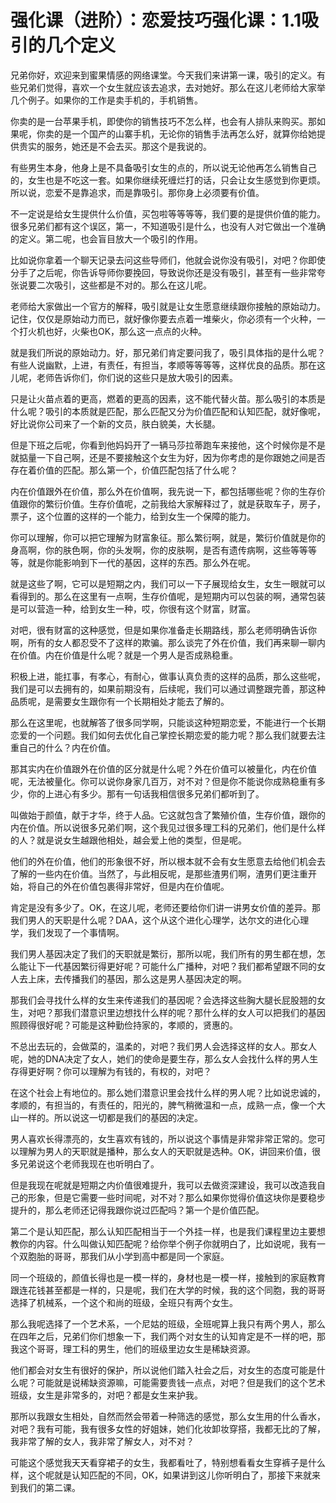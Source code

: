 # 强化课（进阶）：恋爱技巧强化课：1.1吸引的几个定义

兄弟你好，欢迎来到蜜果情感的网络课堂。今天我们来讲第一课，吸引的定义。有些兄弟们觉得，喜欢一个女生就应该去追求，去对她好。那么在这儿老师给大家举几个例子。如果你的工作是卖手机的，手机销售。

你卖的是一台苹果手机，即使你的销售技巧不怎么样，也会有人排队来购买。那如果呢，你卖的是一个国产的山寨手机，无论你的销售手法再怎么好，就算你给她提供贵实的服务，她还是不会去买。那这个是我说的。

有些男生本身，他身上是不具备吸引女生的点的，所以说无论他再怎么销售自己的，女生也是不吃这一套。如果你继续死缠烂打的话，只会让女生感觉到你更烦。所以说，恋爱不是靠追求，而是靠吸引。那你身上必须要有价值。

不一定说是给女生提供什么价值，买包啦等等等等，我们要的是提供价值的能力。很多兄弟们都有这个误区，第一，不知道吸引是什么，也没有人对它做出一个准确的定义。第二呢，也会盲目放大一个吸引的作用。

比如说你拿着一个聊天记录去问这些导师们，他就会说你没有吸引，对吧？你即使分手了之后呢，你告诉导师你要挽回，导致说你还是没有吸引，甚至有一些非常夸张说要二次吸引，这些都是不对的。那么在这儿呢。

老师给大家做出一个官方的解释，吸引就是让女生愿意继续跟你接触的原始动力。记住，仅仅是原始动力而已，就好像你要去点着一堆柴火，你必须有一个火种，一个打火机也好，火柴也OK，那么这一点点的火种。

就是我们所说的原始动力。好，那兄弟们肯定要问我了，吸引具体指的是什么呢？有些人说幽默，上进，有责任，有担当，孝顺等等等等，这样优良的品质。那在这儿呢，老师告诉你们，你们说的这些只是放大吸引的因素。

只是让火苗点着的更高，燃着的更高的因素，这不能代替火苗。那么吸引的本质是什么呢？吸引的本质就是匹配，那么匹配又分为价值匹配和认知匹配，就好像呢，好比说你公司来了一个新的文员，肤白貌美，大长腿。

但是下班之后呢，你看到他妈妈开了一辆马莎拉蒂跑车来接他，这个时候你是不是就掂量一下自己啊，还是不要接触这个女生为好，因为你考虑的是你跟她之间是否存在着价值的匹配。那么第一个，价值匹配包括了什么呢？

内在价值跟外在价值，那么外在价值啊，我先说一下，都包括哪些呢？你的生存价值跟你的繁衍价值。生存价值呢，之前我给大家解释过了，就是获取车子，房子，票子，这个位置的这样的一个能力，给到女生一个保障的能力。

你可以理解，你可以把它理解为财富象征。那么繁衍啊，就是，繁衍价值就是你的身高啊，你的肤色啊，你的头发啊，你的皮肤啊，是否有遗传病啊，这些等等等等，就是你能影响到下一代的基因，这样的东西。那么外在呢。

就是这些了啊，它可以是短期之内，我们可以一下子展现给女生，女生一眼就可以看得到的。那么在这里有一点啊，生存价值呢，是短期内可以包装的啊，通常包装是可以营造一种，给到女生一种，哎，你很有这个财富，财富。

对吧，很有财富的这种感觉，但是如果你准备走长期路线，那么老师明确告诉你啊，所有的女人都忍受不了这样的欺骗。那么谈完了外在价值，我们再来聊一聊内在价值。内在价值是什么呢？就是一个男人是否成熟稳重。

积极上进，能扛事，有孝心，有耐心，做事认真负责的这样的品质，那么这些呢，我们是可以去拥有的，如果前期没有，后续呢，我们可以通过调整跟完善，那这种品质呢，是需要女生跟你有一个长期相处才能去了解的。

那么在这里呢，也就解答了很多同学啊，只能谈这种短期恋爱，不能进行一个长期恋爱的一个问题。我们如何去优化自己掌控长期恋爱的能力呢？那么我们就要去注重自己的什么？内在价值。

那其实内在价值跟外在价值的区分就是什么呢？外在价值可以被量化，内在价值呢，无法被量化。你可以说你身家几百万，对不对？但是你不能说你成熟稳重有多少，你的上进心有多少。那有一句话我相信很多兄弟们都听到了。

叫做始于颜值，献于才华，终于人品。它这就包含了繁殖价值，生存价值，跟你的内在价值。所以说很多兄弟们啊，这个我见过很多理工科的兄弟们，他们是什么样的人？就是说女生越跟他相处，越会爱上他的类型，但是呢。

他们的外在价值，他们的形象很不好，所以根本就不会有女生愿意去给他们机会去了解的一些内在价值。当然了，与此相反呢，是那些渣男们啊，渣男们更注重开始，将自己的外在价值包裹得非常好，但是内在价值呢。

肯定是没有多少了。OK，在这儿呢，老师还要给你们讲一讲男女价值的差异。那我们男人的天职是什么呢？DAA，这个从这个进化心理学，达尔文的进化心理学，我们发现了一个事情啊。

我们男人基因决定了我们的天职就是繁衍，那所以呢，我们所有的男生都在想，怎么能让下一代基因繁衍得更好呢？可能什么广播种，对吧？我们都希望跟不同的女人去上床，去传播我们的基因，那么这是男人基因决定的啊。

那我们会寻找什么样的女生来传递我们的基因呢？会选择这些胸大腿长屁股翘的女生，对吧？那我们潜意识里边想找什么样的呢？那什么样的女人可以把我们的基因照顾得很好呢？可能是这种勤俭持家的，孝顺的，贤惠的。

不总出去玩的，会做菜的，温柔的，对吧？我们男人会选择这样的女人。那女人呢，她的DNA决定了女人，她们的使命是要生存，那么女人会找什么样的男人生存得更好啊？你可以理解为有钱的，有权的，对吧？

在这个社会上有地位的。那么她们潜意识里会找什么样的男人呢？比如说忠诚的，孝顺的，有担当的，有责任的，阳光的，脾气稍微温和一点，成熟一点，像一个大山一样的。所以说这一切都是我们的基因的决定。

男人喜欢长得漂亮的，女生喜欢有钱的，所以说这个事情是非常非常正常的。您可以理解为男人的天职就是播种，那么女人的天职就是选种。OK，讲回来价值，很多兄弟说这个老师我现在也听明白了。

但是我现在呢就是短期之内价值很难提升，我可以去做资深建设，我可以改造我自己的形象，但是它需要一些时间呢，对不对？那么如果你觉得价值这块你是要稳步提升的，那么老师还记得我跟你说过匹配吗？第一个是价值匹配。

第二个是认知匹配，那么认知匹配相当于一个外挂一样，也是我们课程里边主要想教你的内容。什么叫做认知匹配呢？给你举个例子你就明白了，比如说呢，我有一个双胞胎的哥哥，那我们从小学到高中都是同一个家庭。

同一个班级的，颜值长得也是一模一样的，身材也是一模一样，接触到的家庭教育跟连花钱甚至都是一样的，只是呢，我们在大学的时候，我的这个同胞，我的哥哥选择了机械系，一个这个和尚的班级，全班只有两个女生。

那么我呢选择了一个艺术系，一个尼姑的班级，全班呢算上我只有两个男人，那么在四年之后，兄弟们你们想象一下，我们两个对女生的认知肯定是不一样的吧，那我这个哥哥，理工科的男生，他们的班级里边女生是稀缺资源。

他们都会对女生有很好的保护，所以说他们踏入社会之后，对女生的态度可能是什么呢？可能就是说稀缺资源嘛，可能需要贵钱一点点，对吧？但是我们的这个艺术班级，女生是非常多的，对吧？都是女生来护我。

那所以我跟女生相处，自然而然会带着一种筛选的感觉，那么女生用的什么香水，对吧？我有可能，我有很多女性的好姐妹，她们化妆卸妆穿搭，我都无比的了解，我非常了解的女人，我非常了解女人，对不对？

可能这个感觉我天天看穿裙子的女生，我都看吐了，特别想看看女生穿裤子是什么样，这个呢就是认知匹配的不同，OK，如果讲到这儿你听明白了，那接下来就来到我们的第二课。

